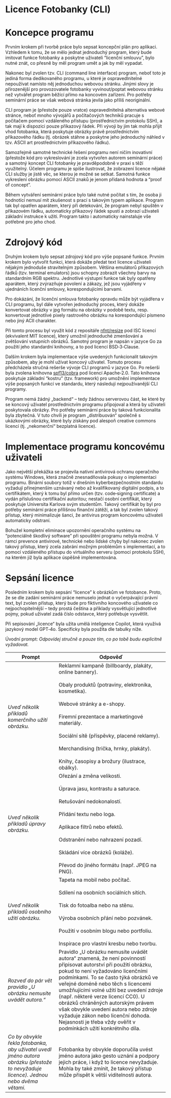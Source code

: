 # Licence Fotobanky (CLI)

# Koncepce programu

Prvním krokem při tvorbě práce bylo sepsat koncepční plán pro aplikaci. Vzhledem k tomu, že se mělo jednat jednoduchý program, který bude imitovat funkce fotobanky a poskytne uživateli “licenční smlouvu”, bylo nutné znát, co přesně by měl program umět a jak by měl vypadat.

Nakonec byl zvolen tzv. CLI (command line interface) program, neboť toto je jediná forma dedikovaného programu, u které je ospravedlnitelné nepoužívat namísto něj jednoduchou webovou stránku. Jinými slovy je přirozenější pro provozovatele fotobanky vyvinout/poptat webovou stránku než vytvářet program běžící přímo na koncovém zařízení. Pro potřeby seminární práce se však webová stránka jevila jako příliš neoriginální.

CLI program je (přestože pouze vratce) ospravedlnitelná alternativa webové stránce, neboť mnoho vývojářů a počítačových techniků pracuje s počítačem pomocí vzdáleného přístupu (prostřednictvím protokolu SSH), a tak mají k dispozici pouze příkazový řádek. Při vývoji by jim tak mohla přijít vhod fotobanka, která poskytuje obrázky právě prostřednictvím příkazového řádku (tj. obrázek stáhne a poskytne jeho jednoduchý náhled v tzv. ASCII art prostřednictvím příkazového řádku).

Samozřejmě samotné technické řešení programu není ničím inovativní (přestože kód pro vykreslování je zcela vytvořen autorem seminární práce) a samotný koncept CLI fotobanky je pravděpodobně v praxi s těží využitelný. Účelem programu je spíše ilustrovat, že zobrazení licence nějaké CLI služby je jistě věc, se kterou je možné se setkat. Samotná funkce vykreslení obrázku pomocí ASCII znaků je jenom přidaná hodnota a “proof of concept”.

Během vytváření seminární práce bylo také nutné počítat s tím, že osoba ji hodnotící nemusí mít zkušenost s prací s takovým typem aplikace. Program tak byl opatřen aparátem, který při detekování, že program nebyl spuštěn v příkazovém řádku, automaticky příkazový řádek spustí a zobrazí uživateli základní instrukce k užití. Program takto i automaticky nainstaluje vše potřebné pro jeho chod.

# Zdrojový kód

Druhým krokem bylo sepsat zdrojový kód pro výše popsané funkce. Prvním krokem bylo vytvořit funkci, která dokáže předat text licence uživateli nějakým jednoduše stravitelným způsobem. Většina emulátorů příkazových řádků (tzv. terminal emulators) jsou schopny zobrazit všechny barvy na standardním RGB spektru. Jednotlivé výstupní funkce tak byly opatřeny aparátem, který zvýrazňuje povolení a zákazy, jež jsou vyjádřeny v ujednáních licenční smlouvy, korespondujícími barvami.

Pro dokázání, že licenční smlouva fotobanky opravdu může být vyjádřena v CLI programu, byl dále vytvořen jednoduchý proces, který dokáže konvertovat obrázky v jpg formátu na obrázky v podobě textu, resp. konvertovat jednotlivé pixely rastrového obrázku na korespondující písmeno nebo jiný ACII charakter.

Při tomto procesu byl využit kód z repositáře [nfnt/resize](https://github.com/nfnt/resize) pod ISC licencí (ekvivalent MIT licence), který umožnil jednoduché zmenšování a zvětšování vstupních obrázků. Samotný program je napsán v jazyce Go za použití jeho standardní knihovny, a to pod licencí BSD‑3‑Clause.

Dalším krokem byla implementace výše uvedených funkcionalit takovým způsobem, aby je mohl užívat koncový uživatel. Tomuto procesu předcházela stručná rešerše vývoje CLI programů v jazyce Go. Po rešerši byla zvolena knihovna [spf13/cobra](https://github.com/spf13/cobra) pod licencí Apache‑2.0. Tato knihovna poskytuje základní “kostru” (tzv. framework) pro umožnění implementace výše popsaných funkcí ve standardu, který následují nejpoužívanější CLI programy.

Program nemá žádný „backend“ – tedy žádnou serverovou část, ke které by se koncový uživatel prostřednictvím programu připojoval a která by uživateli poskytovala obrázky. Pro potřeby seminární práce by taková funkcionalita byla zbytečná. V tuto chvíli je program „distribuován“ společně s ukázkovými obrázky, které byly získány pod alespoň creative commons licencí (tj. „nekomerční“ bezplatná licence).

# Implementace programu koncovému uživateli

Jako největší překážka se projevila nativní antivirová ochranu operačního systému Windows, která značně znesnadňovala pokusy o implementaci programu. Binární soubory totiž v dnešním kyberbezpečnostním standardu vyžadují přinejmenším uznávaný nebo až kvalifikovaný digitální podpis, a to certifikátem, který k tomu byl přímo určen (tzv. code‑signing certificate) a vydán příslušnou certifikační autoritou; nestačí osobní certifikát, který poskytuje Universita Karlova svým studentům. Takový certifikát by byl pro potřeby seminární práce přílišnou finanční zátěží, a tak byl zvolen takový přístup, který minimalizuje šanci, že antivirus program koncovému uživateli automaticky odstraní.

Bohužel kompletní eliminace upozornění operačního systému na “potenciálně škodlivý software” při spouštění programu nebyla možná. V rámci prevence antivirové, technické nebo lidské chyby byl nakonec zvolen takový přístup, který zcela zabrání možným problémům s implementací, a to pomocí vzdáleného přístupu do virtuálního serveru (pomocí protokolu SSH), na kterém již byla aplikace úspěšně implementována.

# Sepsání licence

Posledním krokem bylo sepsání “licence” k obrázkům ve fotobance. Proto, že se dle zadání seminární práce nemuselo jednat o vyčerpávající právní text, byl zvolen přístup, který bude pro fiktivního koncového uživatele co nejpochopitelnější – tedy prostá čeština a příklady vysvětlující jednotlivé pojmy, pokud uživatel zadá číslo odstavce, který potřebuje vysvětlit.

Při sepisování „licence“ byla užita umělá inteligence Copilot, která využívá jazykový model GPT‑4o. Specificky byla použita dle tabulky níže.

Úvodní prompt: _Odpovídej stručně a pouze tím, co po tobě budu explicitně vyžadovat._

| Prompt | Odpověď |
| --- | --- |
| _Uveď několik příkladů komerčního užití obrázku._ | Reklamní kampaně (billboardy, plakáty, online bannery).<br><br>Obaly produktů (potraviny, elektronika, kosmetika).<br><br>Webové stránky a e-shopy.<br><br>Firemní prezentace a marketingové materiály.<br><br>Sociální sítě (příspěvky, placené reklamy).<br><br>Merchandising (trička, hrnky, plakáty).<br><br>Knihy, časopisy a brožury (ilustrace, obálky). |
| _Uveď několik příkladů úpravy obrázku._ | Ořezání a změna velikosti.<br><br>Úprava jasu, kontrastu a saturace.<br><br>Retušování nedokonalostí.<br><br>Přidání textu nebo loga.<br><br>Aplikace filtrů nebo efektů.<br><br>Odstranění nebo nahrazení pozadí.<br><br>Skládání více obrázků (koláže).<br><br>Převod do jiného formátu (např. JPEG na PNG). |
| _Uveď několik příkladů osobního užití obrázku._ | Tapeta na mobil nebo počítač.<br><br>Sdílení na osobních sociálních sítích.<br><br>Tisk do fotoalba nebo na stěnu.<br><br>Výroba osobních přání nebo pozvánek.<br><br>Použití v osobním blogu nebo portfoliu.<br><br>Inspirace pro vlastní kresbu nebo tvorbu. |
| _Rozveď do pár vět pravidlo „U obrázku nemusíte uvádět autora.“_ | Pravidlo „U obrázku nemusíte uvádět autora“ znamená, že není povinností připisovat autorství při použití obrázku, pokud to není vyžadováno licenčními podmínkami. To se často týká obrázků ve veřejné doméně nebo těch s licencemi umožňujícími volné užití bez uvedení zdroje (např. některé verze licencí CC0). U obrázků chráněných autorským právem však obvykle uvedení autora nebo zdroje vyžaduje zákon nebo licenční dohoda. Nejasnosti je třeba vždy ověřit v podmínkách užití konkrétního díla. |
| _Co by obvykle řekla fotobanka, aby uživatel uvedl jméno autora obrázku (přestože to nevyžaduje licence). Jednou nebo dvěma větami._ | Fotobanka by obvykle doporučila uvést jméno autora jako gesto uznání a podpory jejich práce, i když to licence nevyžaduje. Mohla by také zmínit, že takový přístup může přispět k větší viditelnosti autora. |
